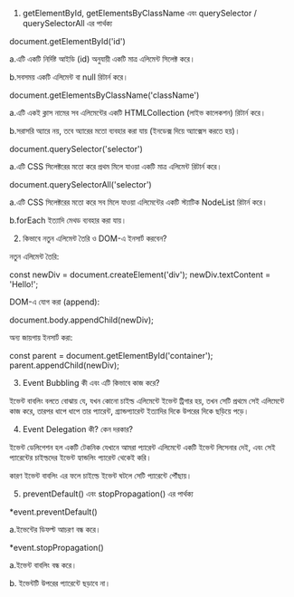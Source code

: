 
1. getElementById, getElementsByClassName এবং querySelector / querySelectorAll এর পার্থক্য

document.getElementById('id')

a.এটি একটি নির্দিষ্ট আইডি (id) অনুযায়ী একটি মাত্র এলিমেন্ট সিলেক্ট করে।

b.সবসময় একটি এলিমেন্ট বা null রিটার্ন করে।

document.getElementsByClassName('className')

a.এটি একই ক্লাস নামের সব এলিমেন্টের একটি HTMLCollection (লাইভ কালেকশন) রিটার্ন করে।

b.সরাসরি অ্যারে নয়, তবে অ্যারের মতো ব্যবহার করা যায় (ইনডেক্স দিয়ে অ্যাক্সেস করতে হয়)।

document.querySelector('selector')

a.এটি CSS সিলেক্টরের মতো করে প্রথম মিলে যাওয়া একটি মাত্র এলিমেন্ট রিটার্ন করে।

document.querySelectorAll('selector')

a.এটি CSS সিলেক্টরের মতো করে সব মিলে যাওয়া এলিমেন্টের একটি স্ট্যাটিক NodeList রিটার্ন করে।

b.forEach ইত্যাদি মেথড ব্যবহার করা যায়।






2. কিভাবে নতুন এলিমেন্ট তৈরি ও DOM-এ ইনসার্ট করবেন?

নতুন এলিমেন্ট তৈরি:

const newDiv = document.createElement('div');
newDiv.textContent = 'Hello!';


DOM-এ যোগ করা (append):

document.body.appendChild(newDiv);


অন্য জায়গায় ইনসার্ট করা:

const parent = document.getElementById('container');
parent.appendChild(newDiv);








3. Event Bubbling কী এবং এটি কিভাবে কাজ করে?

ইভেন্ট বাবলিং বলতে বোঝায় যে, যখন কোনো চাইল্ড এলিমেন্টে ইভেন্ট ট্রিগার হয়, তখন সেটি প্রথমে সেই এলিমেন্টে কাজ করে, তারপর ধাপে ধাপে তার প্যারেন্ট, গ্র্যান্ডপ্যারেন্ট ইত্যাদির দিকে উপরের দিকে ছড়িয়ে পড়ে।






4. Event Delegation কী? কেন দরকার?

ইভেন্ট ডেলিগেশন হল একটি টেকনিক যেখানে আমরা প্যারেন্ট এলিমেন্টে একটি ইভেন্ট লিসেনার দেই, এবং সেই প্যারেন্টের চাইল্ডদের ইভেন্ট হ্যান্ডলিং প্যারেন্ট থেকেই করি।

কারণ ইভেন্ট বাবলিং এর ফলে চাইল্ডে ইভেন্ট ঘটলে সেটি প্যারেন্টে পৌঁছায়।






5. preventDefault() এবং stopPropagation() এর পার্থক্য

*event.preventDefault()

a.ইভেন্টের ডিফল্ট আচরণ বন্ধ করে।

*event.stopPropagation()

a.ইভেন্ট বাবলিং বন্ধ করে।

b. ইভেন্টটি উপরের প্যারেন্টে ছড়াবে না।


